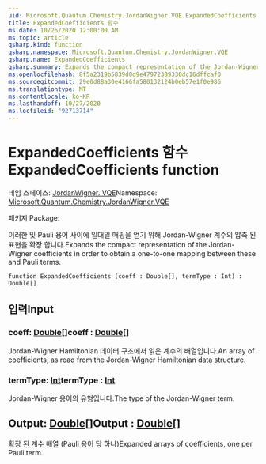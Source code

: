 ```yaml
---
uid: Microsoft.Quantum.Chemistry.JordanWigner.VQE.ExpandedCoefficients
title: ExpandedCoefficients 함수
ms.date: 10/26/2020 12:00:00 AM
ms.topic: article
qsharp.kind: function
qsharp.namespace: Microsoft.Quantum.Chemistry.JordanWigner.VQE
qsharp.name: ExpandedCoefficients
qsharp.summary: Expands the compact representation of the Jordan-Wigner coefficients in order to obtain a one-to-one mapping between these and Pauli terms.
ms.openlocfilehash: 8f5a2319b5839d0d9e47972389330dc16dffcaf0
ms.sourcegitcommit: 29e0d88a30e4166fa580132124b0eb57e1f0e986
ms.translationtype: MT
ms.contentlocale: ko-KR
ms.lasthandoff: 10/27/2020
ms.locfileid: "92713714"
---
```

# <a name="expandedcoefficients-function"></a><span data-ttu-id="8ef1d-102">ExpandedCoefficients 함수</span><span class="sxs-lookup"><span data-stu-id="8ef1d-102">ExpandedCoefficients function</span></span>

<span data-ttu-id="8ef1d-103">네임 스페이스: [JordanWigner. VQE](xref:Microsoft.Quantum.Chemistry.JordanWigner.VQE)</span><span class="sxs-lookup"><span data-stu-id="8ef1d-103">Namespace: [Microsoft.Quantum.Chemistry.JordanWigner.VQE](xref:Microsoft.Quantum.Chemistry.JordanWigner.VQE)</span></span>

<span data-ttu-id="8ef1d-104">패키지 [](https://nuget.org/packages/)</span><span class="sxs-lookup"><span data-stu-id="8ef1d-104">Package: [](https://nuget.org/packages/)</span></span>


<span data-ttu-id="8ef1d-105">이러한 및 Pauli 용어 사이에 일대일 매핑을 얻기 위해 Jordan-Wigner 계수의 압축 된 표현을 확장 합니다.</span><span class="sxs-lookup"><span data-stu-id="8ef1d-105">Expands the compact representation of the Jordan-Wigner coefficients in order to obtain a one-to-one mapping between these and Pauli terms.</span></span>

```qsharp
function ExpandedCoefficients (coeff : Double[], termType : Int) : Double[]
```


## <a name="input"></a><span data-ttu-id="8ef1d-106">입력</span><span class="sxs-lookup"><span data-stu-id="8ef1d-106">Input</span></span>

### <a name="coeff--double"></a><span data-ttu-id="8ef1d-107">coeff: [Double](xref:microsoft.quantum.lang-ref.double)[]</span><span class="sxs-lookup"><span data-stu-id="8ef1d-107">coeff : [Double](xref:microsoft.quantum.lang-ref.double)[]</span></span>

<span data-ttu-id="8ef1d-108">Jordan-Wigner Hamiltonian 데이터 구조에서 읽은 계수의 배열입니다.</span><span class="sxs-lookup"><span data-stu-id="8ef1d-108">An array of coefficients, as read from the Jordan-Wigner Hamiltonian data structure.</span></span>


### <a name="termtype--int"></a><span data-ttu-id="8ef1d-109">termType: [Int](xref:microsoft.quantum.lang-ref.int)</span><span class="sxs-lookup"><span data-stu-id="8ef1d-109">termType : [Int](xref:microsoft.quantum.lang-ref.int)</span></span>

<span data-ttu-id="8ef1d-110">Jordan-Wigner 용어의 유형입니다.</span><span class="sxs-lookup"><span data-stu-id="8ef1d-110">The type of the Jordan-Wigner term.</span></span>



## <a name="output--double"></a><span data-ttu-id="8ef1d-111">Output: [Double](xref:microsoft.quantum.lang-ref.double)[]</span><span class="sxs-lookup"><span data-stu-id="8ef1d-111">Output : [Double](xref:microsoft.quantum.lang-ref.double)[]</span></span>

<span data-ttu-id="8ef1d-112">확장 된 계수 배열 (Pauli 용어 당 하나)</span><span class="sxs-lookup"><span data-stu-id="8ef1d-112">Expanded arrays of coefficients, one per Pauli term.</span></span>
